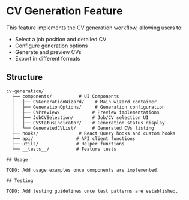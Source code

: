 # CV Generation Feature

This feature implements the CV generation workflow, allowing users to:

- Select a job position and detailed CV
- Configure generation options
- Generate and preview CVs
- Export in different formats

## Structure

```
cv-generation/
  ├── components/          # UI Components
  │   ├── CVGenerationWizard/    # Main wizard container
  │   ├── GenerationOptions/     # Generation configuration
  │   ├── CVPreview/            # Preview implementations
  │   ├── JobCVSelection/       # Job/CV selection UI
  │   ├── CVStatusIndicator/    # Generation status display
  │   └── GeneratedCVList/      # Generated CVs listing
  ├── hooks/               # React Query hooks and custom hooks
  ├── api/                # API client functions
  ├── utils/              # Helper functions
  └── __tests__/          # Feature tests

## Usage

TODO: Add usage examples once components are implemented.

## Testing

TODO: Add testing guidelines once test patterns are established.
```
